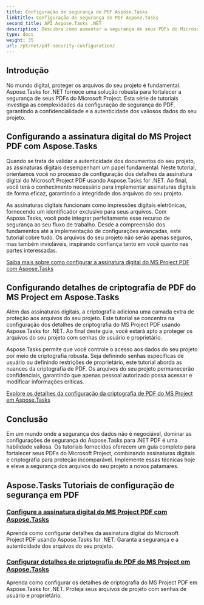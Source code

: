 ```yaml
---
title: Configuração de segurança de PDF Aspose.Tasks
linktitle: Configuração de segurança de PDF Aspose.Tasks
second_title: API Aspose.Tasks .NET
description: Descubra como aumentar a segurança de seus PDFs do Microsoft Project usando Aspose.Tasks for .NET. Aprenda técnicas de assinatura digital e criptografia.
type: docs
weight: 35
url: /pt/net/pdf-security-configuration/
---
```

## Introdução

No mundo digital, proteger os arquivos do seu projeto é fundamental. Aspose.Tasks for .NET fornece uma solução robusta para fortalecer a segurança de seus PDFs do Microsoft Project. Esta série de tutoriais investiga as complexidades da configuração de segurança do PDF, garantindo a confidencialidade e a autenticidade dos valiosos dados do seu projeto.

## Configurando a assinatura digital do MS Project PDF com Aspose.Tasks

Quando se trata de validar a autenticidade dos documentos do seu projeto, as assinaturas digitais desempenham um papel fundamental. Neste tutorial, orientamos você no processo de configuração dos detalhes da assinatura digital do Microsoft Project PDF usando Aspose.Tasks for .NET. Ao final, você terá o conhecimento necessário para implementar assinaturas digitais de forma eficaz, garantindo a integridade dos arquivos do seu projeto.

As assinaturas digitais funcionam como impressões digitais eletrônicas, fornecendo um identificador exclusivo para seus arquivos. Com Aspose.Tasks, você pode integrar perfeitamente esse recurso de segurança ao seu fluxo de trabalho. Desde a compreensão dos fundamentos até a implementação de configurações avançadas, este tutorial cobre tudo. Os arquivos do seu projeto não serão apenas seguros, mas também invioláveis, inspirando confiança tanto em você quanto nas partes interessadas.

[Saiba mais sobre como configurar a assinatura digital do MS Project PDF com Aspose.Tasks](./pdf-digital-signature-details/)

## Configurando detalhes de criptografia de PDF do MS Project em Aspose.Tasks

Além das assinaturas digitais, a criptografia adiciona uma camada extra de proteção aos arquivos do seu projeto. Este tutorial se concentra na configuração dos detalhes de criptografia do MS Project PDF usando Aspose.Tasks for .NET. Ao final deste guia, você estará apto a proteger os arquivos do seu projeto com senhas de usuário e proprietário.

Aspose.Tasks permite que você controle o acesso aos dados do seu projeto por meio de criptografia robusta. Seja definindo senhas específicas de usuário ou definindo restrições de proprietário, este tutorial aborda as nuances da criptografia de PDF. Os arquivos do seu projeto permanecerão confidenciais, garantindo que apenas pessoal autorizado possa acessar e modificar informações críticas.

[Explore os detalhes da configuração da criptografia de PDF do MS Project em Aspose.Tasks](./pdf-encryption-details/)

## Conclusão

Em um mundo onde a segurança dos dados não é negociável, dominar as configurações de segurança do Aspose.Tasks para .NET PDF é uma habilidade valiosa. Os tutoriais fornecidos oferecem um guia completo para fortalecer seus PDFs do Microsoft Project, combinando assinaturas digitais e criptografia para proteção incomparável. Implemente essas técnicas hoje e eleve a segurança dos arquivos do seu projeto a novos patamares.

## Aspose.Tasks Tutoriais de configuração de segurança em PDF
### [Configure a assinatura digital do MS Project PDF com Aspose.Tasks](./pdf-digital-signature-details/)
Aprenda como configurar detalhes da assinatura digital do Microsoft Project PDF usando Aspose.Tasks for .NET. Garanta a segurança e a autenticidade dos arquivos do seu projeto.
### [Configurar detalhes de criptografia de PDF do MS Project em Aspose.Tasks](./pdf-encryption-details/)
Aprenda como configurar os detalhes de criptografia do MS Project PDF em Aspose.Tasks for .NET. Proteja seus arquivos de projeto com senhas de usuário e proprietário.